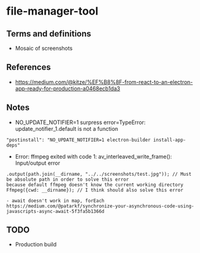 # file-manager-tool

## Terms and definitions
- Mosaic of screenshots

## References
- https://medium.com/@kitze/%EF%B8%8F-from-react-to-an-electron-app-ready-for-production-a0468ecb1da3

## Notes
- NO_UPDATE_NOTIFIER=1 surpress error=TypeError: update_notifier_1.default is not a function
```
"postinstall": "NO_UPDATE_NOTIFIER=1 electron-builder install-app-deps"
```
- Error: ffmpeg exited with code 1: av_interleaved_write_frame(): Input/output error
```
.output(path.join(__dirname, "../../screenshots/test.jpg")); // Must be absolute path in order to solve this error
because default ffmpeg doesn't know the current working directory
Ffmpeg({cwd: __dirname}); // I think should also solve this error

- await doesn't work in map, forEach
https://medium.com/@patarkf/synchronize-your-asynchronous-code-using-javascripts-async-await-5f3fa5b1366d
```

## TODO
- Production build
